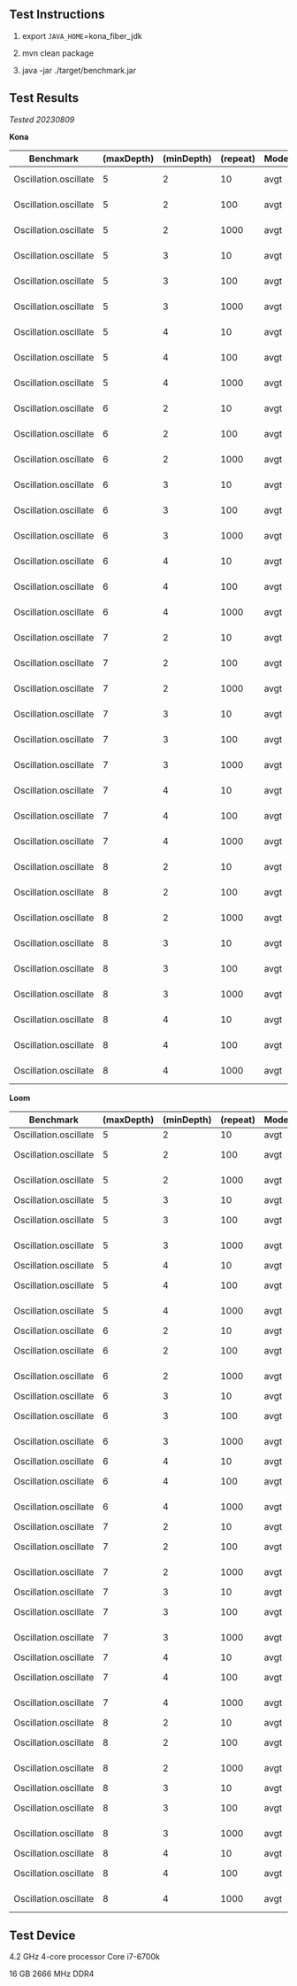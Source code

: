## Test Instructions

1. export `JAVA_HOME`=kona_fiber_jdk

2. mvn clean package

3. java -jar ./target/benchmark.jar

## Test Results

*Tested 20230809*

**Kona**

| Benchmark             | (maxDepth) | (minDepth) | (repeat) | Mode | Cnt | Score       | Error     | Units |
|-----------------------|------------|------------|----------|------|-----|-------------|-----------|-------|
| Oscillation.oscillate | 5          | 2          | 10       | avgt | 5   | 7742.673 ±  | 9982.020  | ns/op |
| Oscillation.oscillate | 5          | 2          | 100      | avgt | 5   | 12314.416 ± | 7848.672  | ns/op |
| Oscillation.oscillate | 5          | 2          | 1000     | avgt | 5   | 53745.305 ± | 669.536   | ns/op |
| Oscillation.oscillate | 5          | 3          | 10       | avgt | 5   | 8442.800 ±  | 18295.416 | ns/op |
| Oscillation.oscillate | 5          | 3          | 100      | avgt | 5   | 10848.567 ± | 94.919    | ns/op |
| Oscillation.oscillate | 5          | 3          | 1000     | avgt | 5   | 56095.675 ± | 7546.005  | ns/op |
| Oscillation.oscillate | 5          | 4          | 10       | avgt | 5   | 9852.718 ±  | 17316.212 | ns/op |
| Oscillation.oscillate | 5          | 4          | 100      | avgt | 5   | 9560.146 ±  | 77.981    | ns/op |
| Oscillation.oscillate | 5          | 4          | 1000     | avgt | 5   | 41800.793 ± | 9956.250  | ns/op |
| Oscillation.oscillate | 6          | 2          | 10       | avgt | 5   | 9589.576 ±  | 12800.158 | ns/op |
| Oscillation.oscillate | 6          | 2          | 100      | avgt | 5   | 11019.847 ± | 111.813   | ns/op |
| Oscillation.oscillate | 6          | 2          | 1000     | avgt | 5   | 56674.087 ± | 719.747   | ns/op |
| Oscillation.oscillate | 6          | 3          | 10       | avgt | 5   | 9742.761 ±  | 14568.871 | ns/op |
| Oscillation.oscillate | 6          | 3          | 100      | avgt | 5   | 12723.615 ± | 8519.448  | ns/op |
| Oscillation.oscillate | 6          | 3          | 1000     | avgt | 5   | 57428.232 ± | 8505.805  | ns/op |
| Oscillation.oscillate | 6          | 4          | 10       | avgt | 5   | 8281.591 ±  | 16821.245 | ns/op |
| Oscillation.oscillate | 6          | 4          | 100      | avgt | 5   | 11495.237 ± | 6226.590  | ns/op |
| Oscillation.oscillate | 6          | 4          | 1000     | avgt | 5   | 55232.178 ± | 8647.081  | ns/op |
| Oscillation.oscillate | 7          | 2          | 10       | avgt | 5   | 10578.234 ± | 16913.825 | ns/op |
| Oscillation.oscillate | 7          | 2          | 100      | avgt | 5   | 11141.784 ± | 112.739   | ns/op |
| Oscillation.oscillate | 7          | 2          | 1000     | avgt | 5   | 59327.553 ± | 8717.792  | ns/op |
| Oscillation.oscillate | 7          | 3          | 10       | avgt | 5   | 8138.961 ±  | 15459.510 | ns/op |
| Oscillation.oscillate | 7          | 3          | 100      | avgt | 5   | 12952.968 ± | 9512.180  | ns/op |
| Oscillation.oscillate | 7          | 3          | 1000     | avgt | 5   | 59160.892 ± | 8594.802  | ns/op |
| Oscillation.oscillate | 7          | 4          | 10       | avgt | 5   | 9737.623 ±  | 14318.696 | ns/op |
| Oscillation.oscillate | 7          | 4          | 100      | avgt | 5   | 10951.468 ± | 282.979   | ns/op |
| Oscillation.oscillate | 7          | 4          | 1000     | avgt | 5   | 56609.844 ± | 9915.892  | ns/op |
| Oscillation.oscillate | 8          | 2          | 10       | avgt | 5   | 10955.002 ± | 18969.448 | ns/op |
| Oscillation.oscillate | 8          | 2          | 100      | avgt | 5   | 14742.536 ± | 14038.434 | ns/op |
| Oscillation.oscillate | 8          | 2          | 1000     | avgt | 5   | 62444.842 ± | 9888.207  | ns/op |
| Oscillation.oscillate | 8          | 3          | 10       | avgt | 5   | 9020.391 ±  | 22833.925 | ns/op |
| Oscillation.oscillate | 8          | 3          | 100      | avgt | 5   | 11360.110 ± | 190.526   | ns/op |
| Oscillation.oscillate | 8          | 3          | 1000     | avgt | 5   | 63492.279 ± | 11230.414 | ns/op |
| Oscillation.oscillate | 8          | 4          | 10       | avgt | 5   | 8575.598 ±  | 18920.477 | ns/op |
| Oscillation.oscillate | 8          | 4          | 100      | avgt | 5   | 13005.530 ± | 9989.564  | ns/op |
| Oscillation.oscillate | 8          | 4          | 1000     | avgt | 5   | 59412.130 ± | 10624.385 | ns/op |

**Loom**

| Benchmark             | (maxDepth) | (minDepth) | (repeat) | Mode | Cnt | Score        | Error     | Units |
|-----------------------|------------|------------|----------|------|-----|--------------|-----------|-------|
| Oscillation.oscillate | 5          | 2          | 10       | avgt | 5   | 2183.550 ±   | 77.506    | ns/op |
| Oscillation.oscillate | 5          | 2          | 100      | avgt | 5   | 15783.309 ±  | 1972.188  | ns/op |
| Oscillation.oscillate | 5          | 2          | 1000     | avgt | 5   | 136897.221 ± | 1801.156  | ns/op |
| Oscillation.oscillate | 5          | 3          | 10       | avgt | 5   | 2168.950 ±   | 25.949    | ns/op |
| Oscillation.oscillate | 5          | 3          | 100      | avgt | 5   | 13924.862 ±  | 185.871   | ns/op |
| Oscillation.oscillate | 5          | 3          | 1000     | avgt | 5   | 124003.554 ± | 606.569   | ns/op |
| Oscillation.oscillate | 5          | 4          | 10       | avgt | 5   | 2079.124 ±   | 27.772    | ns/op |
| Oscillation.oscillate | 5          | 4          | 100      | avgt | 5   | 13100.486 ±  | 528.550   | ns/op |
| Oscillation.oscillate | 5          | 4          | 1000     | avgt | 5   | 121361.532 ± | 1588.686  | ns/op |
| Oscillation.oscillate | 6          | 2          | 10       | avgt | 5   | 2327.471 ±   | 51.302    | ns/op |
| Oscillation.oscillate | 6          | 2          | 100      | avgt | 5   | 15520.832 ±  | 213.230   | ns/op |
| Oscillation.oscillate | 6          | 2          | 1000     | avgt | 5   | 144563.304 ± | 5455.549  | ns/op |
| Oscillation.oscillate | 6          | 3          | 10       | avgt | 5   | 2251.221 ±   | 24.500    | ns/op |
| Oscillation.oscillate | 6          | 3          | 100      | avgt | 5   | 14732.015 ±  | 372.570   | ns/op |
| Oscillation.oscillate | 6          | 3          | 1000     | avgt | 5   | 135699.900 ± | 319.209   | ns/op |
| Oscillation.oscillate | 6          | 4          | 10       | avgt | 5   | 2178.801 ±   | 10.677    | ns/op |
| Oscillation.oscillate | 6          | 4          | 100      | avgt | 5   | 14062.333 ±  | 365.991   | ns/op |
| Oscillation.oscillate | 6          | 4          | 1000     | avgt | 5   | 128496.283 ± | 1176.401  | ns/op |
| Oscillation.oscillate | 7          | 2          | 10       | avgt | 5   | 2338.967 ±   | 47.075    | ns/op |
| Oscillation.oscillate | 7          | 2          | 100      | avgt | 5   | 15749.554 ±  | 284.729   | ns/op |
| Oscillation.oscillate | 7          | 2          | 1000     | avgt | 5   | 146511.481 ± | 2652.611  | ns/op |
| Oscillation.oscillate | 7          | 3          | 10       | avgt | 5   | 2340.597 ±   | 53.675    | ns/op |
| Oscillation.oscillate | 7          | 3          | 100      | avgt | 5   | 15504.935 ±  | 249.728   | ns/op |
| Oscillation.oscillate | 7          | 3          | 1000     | avgt | 5   | 144161.079 ± | 577.302   | ns/op |
| Oscillation.oscillate | 7          | 4          | 10       | avgt | 5   | 2185.900 ±   | 36.256    | ns/op |
| Oscillation.oscillate | 7          | 4          | 100      | avgt | 5   | 14170.031 ±  | 385.011   | ns/op |
| Oscillation.oscillate | 7          | 4          | 1000     | avgt | 5   | 138724.193 ± | 1822.079  | ns/op |
| Oscillation.oscillate | 8          | 2          | 10       | avgt | 5   | 2343.584 ±   | 23.644    | ns/op |
| Oscillation.oscillate | 8          | 2          | 100      | avgt | 5   | 15686.072 ±  | 323.471   | ns/op |
| Oscillation.oscillate | 8          | 2          | 1000     | avgt | 5   | 148753.644 ± | 546.249   | ns/op |
| Oscillation.oscillate | 8          | 3          | 10       | avgt | 5   | 2358.092 ±   | 33.726    | ns/op |
| Oscillation.oscillate | 8          | 3          | 100      | avgt | 5   | 15952.329 ±  | 323.395   | ns/op |
| Oscillation.oscillate | 8          | 3          | 1000     | avgt | 5   | 154378.953 ± | 11315.280 | ns/op |
| Oscillation.oscillate | 8          | 4          | 10       | avgt | 5   | 2312.716 ±   | 109.322   | ns/op |
| Oscillation.oscillate | 8          | 4          | 100      | avgt | 5   | 15559.840 ±  | 362.129   | ns/op |
| Oscillation.oscillate | 8          | 4          | 1000     | avgt | 5   | 144895.694 ± | 3900.120  | ns/op |

## Test Device

4.2 GHz 4-core processor Core i7-6700k

16 GB 2666 MHz DDR4 